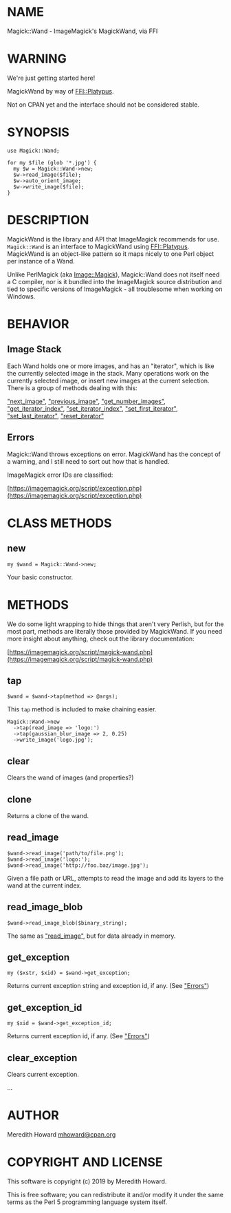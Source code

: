 # NAME

Magick::Wand - ImageMagick's MagickWand, via FFI

# WARNING

We're just getting started here!

MagickWand by way of [FFI::Platypus](https://metacpan.org/pod/FFI::Platypus).

Not on CPAN yet and the interface should not be considered stable.

# SYNOPSIS

    use Magick::Wand;

    for my $file (glob '*.jpg') {
      my $w = Magick::Wand->new;
      $w->read_image($file);
      $w->auto_orient_image;
      $w->write_image($file);
    }

# DESCRIPTION

MagickWand is the library and API that ImageMagick recommends for use.
`Magick::Wand` is an interface to MagickWand using [FFI::Platypus](https://metacpan.org/pod/FFI::Platypus).
MagickWand is an object-like pattern so it maps nicely to one Perl object per
instance of a Wand.

Unlike PerlMagick (aka [Image::Magick](https://metacpan.org/pod/Image::Magick)), Magick::Wand does not itself need
a C compiler, nor is it bundled into the ImageMagick source distribution and
tied to specific versions of ImageMagick - all troublesome when working on
Windows.

# BEHAVIOR

## Image Stack

Each Wand holds one or more images, and has an "iterator", which is like the
currently selected image in the stack.  Many operations work on the currently
selected image, or insert new images at the current selection.  There is
a group of methods dealing with this:

["next\_image"](#next_image), ["previous\_image"](#previous_image), ["get\_number\_images"](#get_number_images),
["get\_iterator\_index"](#get_iterator_index), ["set\_iterator\_index"](#set_iterator_index), ["set\_first\_iterator"](#set_first_iterator),
["set\_last\_iterator"](#set_last_iterator), ["reset\_iterator"](#reset_iterator)

## Errors

Magick::Wand throws exceptions on error.  MagickWand has the concept of
a warning, and I still need to sort out how that is handled.

ImageMagick error IDs are classified:

[https://imagemagick.org/script/exception.php](https://imagemagick.org/script/exception.php)

# CLASS METHODS

## new

    my $wand = Magick::Wand->new;

Your basic constructor.

# METHODS

We do some light wrapping to hide things that aren't very Perlish, but for the
most part, methods are literally those provided by MagickWand.  If you need
more insight about anything, check out the library documentation:

[https://imagemagick.org/script/magick-wand.php](https://imagemagick.org/script/magick-wand.php)

## tap

    $wand = $wand->tap(method => @args);

This `tap` method is included to make chaining easier.

    Magick::Wand->new
      ->tap(read_image => 'logo:')
      ->tap(gaussian_blur_image => 2, 0.25)
      ->write_image('logo.jpg');

## clear

Clears the wand of images (and properties?)

## clone

Returns a clone of the wand.

## read\_image

    $wand->read_image('path/to/file.png');
    $wand->read_image('logo:');
    $wand->read_image('http://foo.baz/image.jpg');

Given a file path or URL, attempts to read the image and add its layers to the
wand at the current index.

## read\_image\_blob

    $wand->read_image_blob($binary_string);

The same as ["read\_image"](#read_image), but for data already in memory.

## get\_exception

    my ($xstr, $xid) = $wand->get_exception;

Returns current exception string and exception id, if any. (See ["Errors"](#errors))

## get\_exception\_id

    my $xid = $wand->get_exception_id;

Returns current exception id, if any. (See ["Errors"](#errors))

## clear\_exception

Clears current exception.

...

# AUTHOR

Meredith Howard <mhoward@cpan.org>

# COPYRIGHT AND LICENSE

This software is copyright (c) 2019 by Meredith Howard.

This is free software; you can redistribute it and/or modify it under
the same terms as the Perl 5 programming language system itself.
